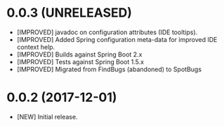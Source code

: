 # 0.0.3 (UNRELEASED)
- [IMPROVED] javadoc on configuration attributes (IDE tooltips).
- [IMPROVED] Added Spring configuration meta-data for improved IDE context help.
- [IMPROVED] Builds against Spring Boot 2.x
- [IMPROVED] Tests against Spring Boot 1.5.x
- [IMPROVED] Migrated from FindBugs (abandoned) to SpotBugs

# 0.0.2 (2017-12-01)
- [NEW] Initial release.
